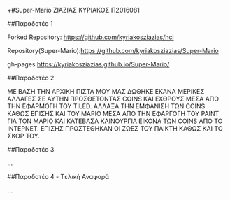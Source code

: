 +#Super-Mario ΖΙΑΖΙΑΣ ΚΥΡΙΑΚΟΣ Π2016081
 
 ##Παραδοτέο 1 
 
 Forked Repository: https://github.com/kyriakosziazias/hci
 
 Repository(Super-Mario):https://github.com/kyriakosziazias/Super-Mario
 
 gh-pages:https://kyriakosziazias.github.io/Super-Mario/
 
 ##Παραδοτέο 2
 
 ΜΕ ΒΑΣΗ ΤΗΝ ΑΡΧΙΚΗ ΠΙΣΤΑ ΜΟΥ ΜΑΣ ΔΩΘΗΚΕ ΕΚΑΝΑ ΜΕΡΙΚΕΣ ΑΛΛΑΓΕΣ ΣΕ ΑΥΤΗΝ ΠΡΟΣΘΕΤΟΝΤΑΣ COINS ΚΑΙ ΕΧΘΡΟΥΣ ΜΕΣΑ ΑΠΟ ΤΗΝ ΕΦΑΡΜΟΓΗ ΤΟΥ TILED.   ΑΛΛΑΞΑ ΤΗΝ ΕΜΦΑΝΙΣΗ ΤΩΝ COINS ΚΑΘΩΣ ΕΠΙΣΗΣ ΚΑΙ ΤΟΥ ΜΑΡΙΟ ΜΕΣΑ ΑΠΟ ΤΗΝ ΕΦΑΡΓΟΓΗ ΤΟΥ PAIΝΤ ΓΙΑ ΤΟΝ ΜΑΡΙΟ ΚΑΙ ΚΑΤΕΒΑΣΑ ΚΑΙΝΟΥΡΓΙΑ ΕΙΚΟΝΑ ΤΩΝ COINS ΑΠΟ ΤΟ ΙΝΤΕΡΝΕΤ. ΕΠΙΣΗΣ ΠΡΟΣΤΕΘΗΚΑΝ ΟΙ ΖΩΕΣ ΤΟΥ ΠΑΙΚΤΗ ΚΑΘΩΣ ΚΑΙ ΤΟ ΣΚΟΡ ΤΟΥ.
 
 ##Παραδοτέο 3
 
 ...
 
 ##Παραδοτέο 4 - Tελική Αναφορά
 
 ...
